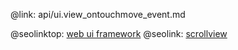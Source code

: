 @link: api/ui.view_ontouchmove_event.md

@seolinktop: [web ui framework](https://webix.com)
@seolink: [scrollview](https://webix.com/widget/scrollview/)